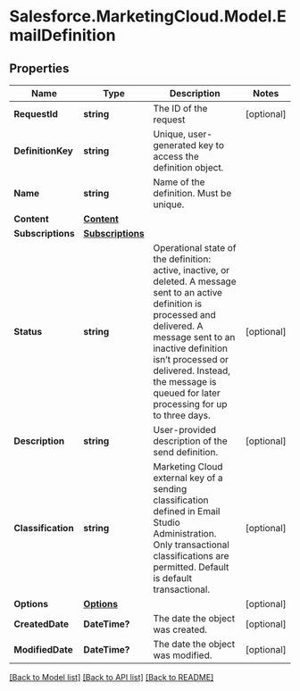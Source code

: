 # Salesforce.MarketingCloud.Model.EmailDefinition
## Properties

Name | Type | Description | Notes
------------ | ------------- | ------------- | -------------
**RequestId** | **string** | The ID of the request | [optional] 
**DefinitionKey** | **string** | Unique, user-generated key to access the definition object. | 
**Name** | **string** | Name of the definition. Must be unique. | 
**Content** | [**Content**](Content.md) |  | 
**Subscriptions** | [**Subscriptions**](Subscriptions.md) |  | 
**Status** | **string** | Operational state of the definition: active, inactive, or deleted. A message sent to an active definition is processed and delivered. A message sent to an inactive definition isn’t processed or delivered. Instead, the message is queued for later processing for up to three days. | [optional] 
**Description** | **string** | User-provided description of the send definition. | [optional] 
**Classification** | **string** | Marketing Cloud external key of a sending classification defined in Email Studio Administration. Only transactional classifications are permitted. Default is default transactional. | [optional] 
**Options** | [**Options**](Options.md) |  | [optional] 
**CreatedDate** | **DateTime?** | The date the object was created. | [optional] 
**ModifiedDate** | **DateTime?** | The date the object was modified. | [optional] 

[[Back to Model list]](../README.md#documentation-for-models) [[Back to API list]](../README.md#documentation-for-api-endpoints) [[Back to README]](../README.md)

